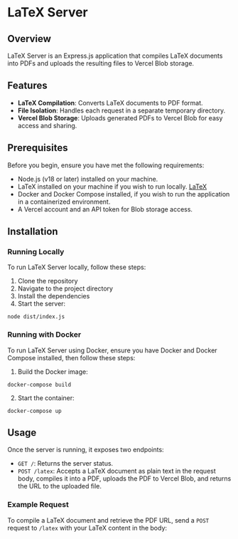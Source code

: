 # LaTeX Server

## Overview

LaTeX Server is an Express.js application that compiles LaTeX documents into PDFs and uploads the resulting files to Vercel Blob storage.

## Features

- **LaTeX Compilation**: Converts LaTeX documents to PDF format.
- **File Isolation**: Handles each request in a separate temporary directory.
- **Vercel Blob Storage**: Uploads generated PDFs to Vercel Blob for easy access and sharing.

## Prerequisites

Before you begin, ensure you have met the following requirements:

- Node.js (v18 or later) installed on your machine.
- LaTeX installed on your machine if you wish to run locally. [LaTeX](https://www.latex-project.org/get/)
- Docker and Docker Compose installed, if you wish to run the application in a containerized environment.
- A Vercel account and an API token for Blob storage access.

## Installation

### Running Locally

To run LaTeX Server locally, follow these steps:

1. Clone the repository
2. Navigate to the project directory
3. Install the dependencies
4. Start the server:

```
node dist/index.js
```

### Running with Docker

To run LaTeX Server using Docker, ensure you have Docker and Docker Compose installed, then follow these steps:

1. Build the Docker image:

```
docker-compose build
```

2. Start the container:

```
docker-compose up
```

## Usage

Once the server is running, it exposes two endpoints:

- `GET /`: Returns the server status.
- `POST /latex`: Accepts a LaTeX document as plain text in the request body, compiles it into a PDF, uploads the PDF to Vercel Blob, and returns the URL to the uploaded file.

### Example Request

To compile a LaTeX document and retrieve the PDF URL, send a `POST` request to `/latex` with your LaTeX content in the body:
